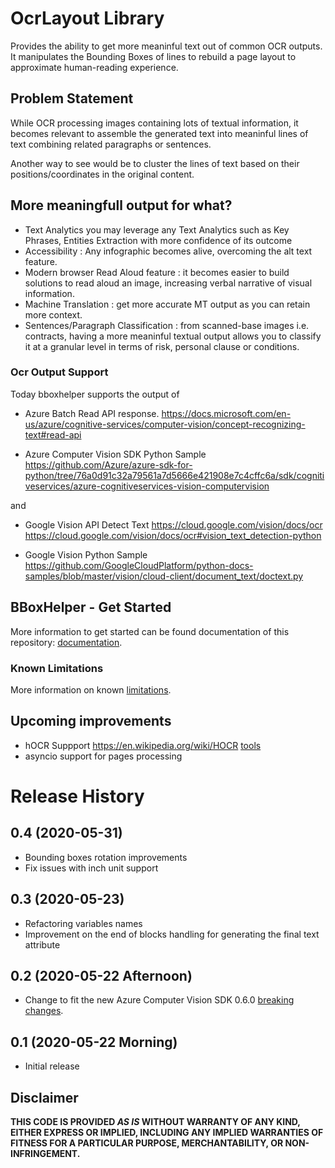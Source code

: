 # OcrLayout Library

Provides the ability to get more meaninful text out of common OCR outputs. It manipulates the Bounding Boxes of lines to rebuild a page layout to approximate human-reading experience.  

## Problem Statement

While OCR processing images containing lots of textual information, it becomes relevant to assemble the generated text into meaninful lines of text combining related paragraphs or sentences. 

Another way to see would be to cluster the lines of text based on their positions/coordinates in the original content. 

## More meaningfull output for what? 
- Text Analytics you may leverage any Text Analytics such as Key Phrases, Entities Extraction with more confidence of its outcome
- Accessibility : Any infographic becomes alive, overcoming the alt text feature.
- Modern browser Read Aloud feature : it becomes easier to build solutions to read aloud an image, increasing verbal narrative of visual information. 
- Machine Translation : get more accurate MT output as you can retain more context. 
- Sentences/Paragraph Classification : from scanned-base images i.e. contracts, having a more meaninful textual output allows you to classify it at a granular level in terms of risk, personal clause or conditions. 

### Ocr Output Support

Today bboxhelper supports the output of 

* Azure Batch Read API response. 
https://docs.microsoft.com/en-us/azure/cognitive-services/computer-vision/concept-recognizing-text#read-api

* Azure Computer Vision SDK Python Sample
https://github.com/Azure/azure-sdk-for-python/tree/76a0d91c32a79561a7d5666e421908e7c4cffc6a/sdk/cognitiveservices/azure-cognitiveservices-vision-computervision

and 

* Google Vision API Detect Text
https://cloud.google.com/vision/docs/ocr
https://cloud.google.com/vision/docs/ocr#vision_text_detection-python

* Google Vision Python Sample
https://github.com/GoogleCloudPlatform/python-docs-samples/blob/master/vision/cloud-client/document_text/doctext.py

## BBoxHelper - Get Started
More information to get started can be found documentation of this repository: [documentation](https://puthurr.github.io/getting-started/).

### Known Limitations 

More information on known [limitations](https://puthurr.github.io/known-limitations/).

## Upcoming improvements

* hOCR Suppport https://en.wikipedia.org/wiki/HOCR [tools](https://github.com/tmbdev/hocr-tools)
* asyncio support for pages processing 

# Release History
## 0.4 (2020-05-31)
- Bounding boxes rotation improvements
- Fix issues with inch unit support
## 0.3 (2020-05-23)
- Refactoring variables names 
- Improvement on the end of blocks handling for generating the final text attribute
## 0.2 (2020-05-22 Afternoon)
- Change to fit the new Azure Computer Vision SDK 0.6.0 [breaking changes](https://pypi.org/project/azure-cognitiveservices-vision-computervision/0.6.0/).
## 0.1 (2020-05-22 Morning)
- Initial release 

## Disclaimer

**THIS CODE IS PROVIDED *AS IS* WITHOUT WARRANTY OF ANY KIND, EITHER EXPRESS OR IMPLIED, INCLUDING ANY IMPLIED WARRANTIES OF FITNESS FOR A PARTICULAR PURPOSE, MERCHANTABILITY, OR NON-INFRINGEMENT.**
